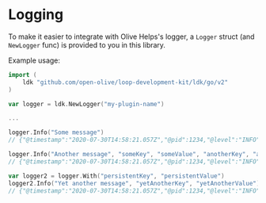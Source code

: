 # Logging

To make it easier to integrate with Olive Helps's logger, a `Logger` struct (and `NewLogger` func) is provided to you in this library.

Example usage:

```go
import (
    ldk "github.com/open-olive/loop-development-kit/ldk/go/v2"
)

var logger = ldk.NewLogger("my-plugin-name")

...

logger.Info("Some message")
// {"@timestamp":"2020-07-30T14:58:21.057Z","@pid":1234,"@level":"INFO","@module":"my-plugin-name","@message":"Some message"}

logger.Info("Another message", "someKey", "someValue", "anotherKey", "anotherValue")
// {"@timestamp":"2020-07-30T14:58:21.057Z","@pid":1234,"@level":"INFO","@module":"my-plugin-name","@message":"Another message","anotherKey":"anotherValue","someKey":"someValue"}

var logger2 = logger.With("persistentKey", "persistentValue")
logger2.Info("Yet another message", "yetAnotherKey", "yetAnotherValue")
// {"@timestamp":"2020-07-30T14:58:21.057Z","@pid":1234,"@level":"INFO","@module":"my-plugin-name","@message":"Yet another message","persistentKey":"persistentValue","yetAnotherKey":"yetAnotherValue"}
```

